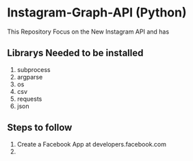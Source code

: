 # Instagram-Graph-API (Python)
This Repository Focus on the New Instagram API and has 

## Librarys Needed to be installed
1. subprocess
2. argparse
3. os
4. csv
5. requests
6. json

## Steps to follow
1. Create a Facebook App at developers.facebook.com
2. 